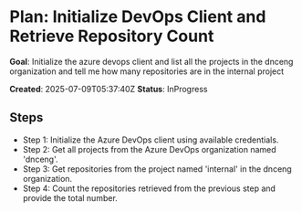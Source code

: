 ﻿# Plan: Initialize DevOps Client and Retrieve Repository Count

**Goal**: Initialize the azure devops client and list all the projects in the dnceng organization and tell me how many repositories are in the internal project

**Created**: 2025-07-09T05:37:40Z
**Status**: InProgress

## Steps

- Step 1: Initialize the Azure DevOps client using available credentials.
- Step 2: Get all projects from the Azure DevOps organization named 'dnceng'.
- Step 3: Get repositories from the project named 'internal' in the dnceng organization.
- Step 4: Count the repositories retrieved from the previous step and provide the total number.
